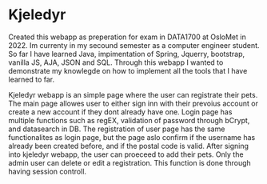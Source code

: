 # Kjeledyr
Created this webapp as preperation for exam in DATA1700 at OsloMet in 2022. Im currenty in my secound semester as a computer engineer student. So far I have learned Java, impimentation of Spring, Jquerry, bootstrap, vanilla JS, AJA, JSON and SQL.
Through this webapp I wanted to demonstrate my knowlegde on how to implement all the tools that I have learned to far.

Kjeledyr webapp is an simple page where the user can registrate their pets.
The main page allowes user to either sign inn with their prevoius account or create a new account if they dont already have one. Login page has multiple functions such as regEX, validation of password through bCrypt, and datasearch in DB.
The registration of user page has the same functionalites as login page, but the page aslo confirm if the username has already been created before, and if the postal code is valid.
After signing into kjeledyr webapp, the user can proeceed to add their pets.
Only the admin user can delete or edit a registration. This function is done through having session controll.



